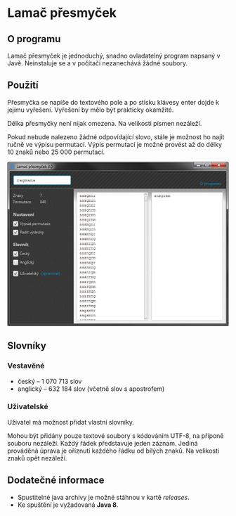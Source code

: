 # Lamač přesmyček

## O programu
Lamač přesmyček je jednoduchý, snadno ovladatelný program napsaný v Javě. Neinstaluje se a v počítači nezanechává žádné soubory.

## Použití
Přesmyčka se napíše do textového pole a po stisku klávesy enter dojde k jejímu vyřešení. Vyřešení by mělo být prakticky okamžité. 

Délka přesmyčky není nijak omezena. Na velikosti písmen nezáleží.

Pokud nebude nalezeno žádné odpovídající slovo, stále je možnost ho najít ručně ve výpisu permutací. Výpis permutací je možné provést až do délky 10 znaků nebo 25 000 permutací.

<p align="center">
  <img width="700" src="https://github.com/Hartrik/Anagram-Solver/blob/master/preview.png?raw=true"/>
</p>

## Slovníky
### Vestavěné
- český – 1 070 713 slov
- anglický – 632 184 slov (včetně slov s apostrofem)

### Uživatelské
Uživatel má možnost přidat vlastní slovníky. 

Mohou být přidány pouze textové soubory s kódováním UTF-8, na příponě souboru nezáleží. Každý řádek představuje jeden záznam. Jediná prováděná úprava je oříznutí každého řádku od bílých znaků. Na velikosti znaků opět nezáleží.

## Dodatečné informace
- Spustitelné java archivy je možné stáhnou v kartě *releases*.
- Ke spuštění je vyžadovaná **Java 8**.
